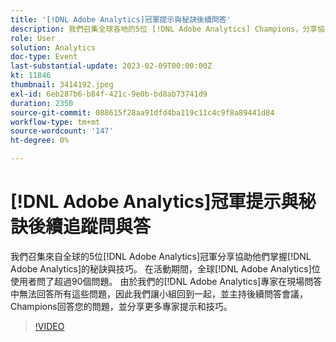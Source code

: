 ```yaml
---
title: '[!DNL Adobe Analytics]冠軍提示與秘訣後續問答'
description: 我們召集全球各地的5位 [!DNL Adobe Analytics] Champions，分享協助他們掌握 [!DNL Adobe Analytics]. During the event, over 90 questions were asked by [!DNL Adobe Analytics] 全球使用者的秘訣與技巧。 由於我們的 [!DNL Adobe Analytics] 專家在即時問答中無法回答所有這些問題，因此我們讓小組回到一起，並主辦後續問答會議，Champions回答您的問題，並分享更多專家提示和技巧。
role: User
solution: Analytics
doc-type: Event
last-substantial-update: 2023-02-09T00:00:00Z
kt: 11846
thumbnail: 3414192.jpeg
exl-id: 6eb287b6-b84f-421c-9e0b-bd8ab73741d9
duration: 2350
source-git-commit: 088615f28aa91dfd4ba119c11c4c9f8a89441d84
workflow-type: tm+mt
source-wordcount: '147'
ht-degree: 0%

---
```


# [!DNL Adobe Analytics]冠軍提示與秘訣後續追蹤問與答

我們召集來自全球的5位[!DNL Adobe Analytics]冠軍分享協助他們掌握[!DNL Adobe Analytics]的秘訣與技巧。 在活動期間，全球[!DNL Adobe Analytics]位使用者問了超過90個問題。 由於我們的[!DNL Adobe Analytics]專家在現場問答中無法回答所有這些問題，因此我們讓小組回到一起，並主持後續問答會議，Champions回答您的問題，並分享更多專家提示和技巧。

>[!VIDEO](https://video.tv.adobe.com/v/3414192/?quality=12&learn=on)
